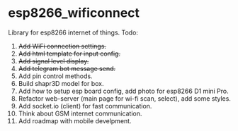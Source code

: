 # esp8266_wificonnect
Library for esp8266 internet of things.
Todo:
1. ~~Add WiFi connection settings.~~
2. ~~Add html template for input config.~~
3. ~~Add signal level display.~~
4. ~~Add telegram bot message send.~~
5. Add pin control methods.
6. Build shapr3D model for box.
7. Add how to setup esp board config, add photo for esp8266 D1 mini Pro.
8. Refactor web-server (main page for wi-fi scan, select), add some styles. 
9. Add socket.io (client) for fast communication.
10. Think about GSM internet communication.
11. Add roadmap with mobile develpment.
